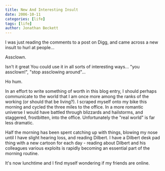 ```yaml
---
title: New And Interesting Insult
date: 2006-10-11
categories: [life]
tags: [life]
author: Jonathan Beckett
---
```


I was just reading the comments to a post on Digg, and came across a new insult to hurl at people...

Assclown.

Isn't it great  You could use it in all sorts of interesting ways... "you assclown!", "stop assclowing around"...

Ho hum.

In an effort to write something of worth in this blog entry, I should perhaps communicate to the world that I am once more among the ranks of the working (or should that be living?). I scraped myself onto my bike this morning and cycled the three miles to the office. In a more romantic universe I would have battled through blizzards and hailstorms, and staggered, frostbitten, into the office. Unfortunately the "real world" is far less dramatic.

Half the morning has been spent catching up with things, blowing my nose until I have slight hearing loss, and reading Dilbert. I have a Dilbert desk pad thing with a new cartoon for each day - reading about Dilbert and his colleagues various exploits is rapidly becoming an essential part of the morning routine.

It's now lunchtime and I find myself wondering if my friends are online.